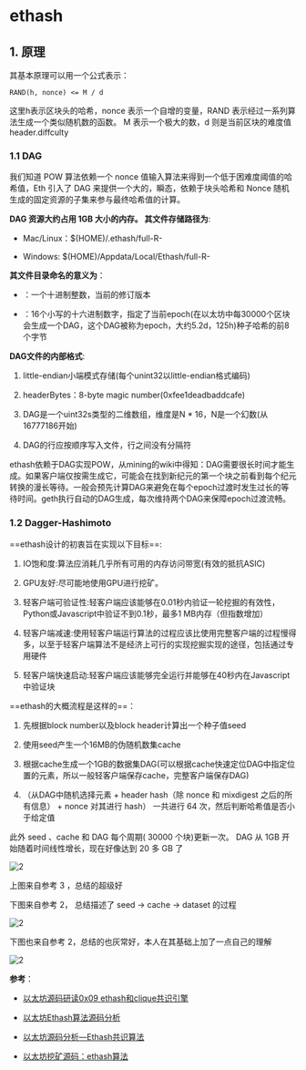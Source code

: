 # ethash

## 1. 原理

其基本原理可以用一个公式表示：

`RAND(h, nonce) <= M / d`

这里h表示区块头的哈希，nonce 表示一个自增的变量，RAND 表示经过一系列算法生成一个类似随机数的函数。
M 表示一个极大的数，d 则是当前区块的难度值 header.diffculty

### 1.1 DAG

我们知道 POW 算法依赖一个 nonce 值输入算法来得到一个低于困难度阈值的哈希值，Eth 引入了 DAG 来提供一个大的，瞬态，依赖于块头哈希和 Nonce 随机生成的固定资源的子集来参与最终哈希值的计算。

**DAG 资源大约占用 1GB 大小的内存。 其文件存储路径为**:

- Mac/Linux：$(HOME)/.ethash/full-R<REVISION>-<SEEDHASH>

- Windows: $(HOME)/Appdata/Local/Ethash/full-R<REVISION>-<SEEDHASH>

**其文件目录命名的意义为**：

- <REVISION>：一个十进制整数，当前的修订版本

- <SEEDHASH> ：16个小写的十六进制数字，指定了当前epoch(在以太坊中每30000个区块会生成一个DAG，这个DAG被称为epoch，大约5.2d，125h)种子哈希的前8个字节

**DAG文件的内部格式**:

1. little-endian小端模式存储(每个unint32以little-endian格式编码)

2. headerBytes：8-byte magic number(0xfee1deadbaddcafe)

3. DAG是一个uint32s类型的二维数组，维度是N * 16，N是一个幻数(从16777186开始)

4. DAG的行应按顺序写入文件，行之间没有分隔符

ethash依赖于DAG实现POW，从mining的wiki中得知：DAG需要很长时间才能生成。如果客户端仅按需生成它，可能会在找到新纪元的第一个块之前看到每个纪元转换的漫长等待。一般会预先计算DAG来避免在每个epoch过渡时发生过长的等待时间。geth执行自动的DAG生成，每次维持两个DAG来保障epoch过渡流畅。

### 1.2 Dagger-Hashimoto

==ethash设计的初衷旨在实现以下目标==:

1. IO饱和度:算法应消耗几乎所有可用的内存访问带宽(有效的抵抗ASIC)

2. GPU友好:尽可能地使用GPU进行挖矿。

3. 轻客户端可验证性:轻客户端应该能够在0.01秒内验证一轮挖掘的有效性，Python或Javascript中验证不到0.1秒，最多1 MB内存（但指数增加）

4. 轻客户端减速:使用轻客户端运行算法的过程应该比使用完整客户端的过程慢得多，以至于轻客户端算法不是经济上可行的实现挖掘实现的途径，包括通过专用硬件

5. 轻客户端快速启动:轻客户端应该能够完全运行并能够在40秒内在Javascript中验证块

==ethash的大概流程是这样的==：

1. 先根据block number以及block header计算出一个种子值seed

2. 使用seed产生一个16MB的伪随机数集cache

3. 根据cache生成一个1GB的数据集DAG(可以根据cache快速定位DAG中指定位置的元素，所以一般轻客户端保存cache，完整客户端保存DAG)

4. （从DAG中随机选择元素 + header hash（除 nonce 和 mixdigest 之后的所有信息） + nonce 对其进行 hash） 一共进行 64 次，然后判断哈希值是否小于给定值

此外 seed 、cache 和 DAG 每个周期( 30000 个块)更新一次。 DAG 从 1GB 开始随着时间线性增长，现在好像达到 20 多 GB 了

![2](http://ww1.sinaimg.cn/large/006alGmrly1g37scz8e1yj30lc0im753.jpg)

上图来自参考 3 ，总结的超级好

下图来自参考 2， 总结描述了 seed -> cache -> dataset 的过程

![2](http://ww1.sinaimg.cn/large/006alGmrly1g37sqm5v2tj30hl0dlq3g.jpg)

下图也来自参考 2，总结的也灰常好，本人在其基础上加了一点自己的理解

![2](http://ww1.sinaimg.cn/large/006alGmrly1g37t0jfomkj30lc0k2439.jpg)

**参考**：

- [以太坊源码研读0x09 ethash和clique共识引擎](https://www.jianshu.com/p/c7f9f92dbb29)

- [以太坊Ethash算法源码分析](https://blog.csdn.net/TurkeyCock/article/details/81364008)

- [以太坊源码分析—Ethash共识算法](https://blog.csdn.net/chenmo187J3X1/article/details/81041416)

- [以太坊挖矿源码：ethash算法](https://www.cnblogs.com/Evsward/p/ethash.html)
